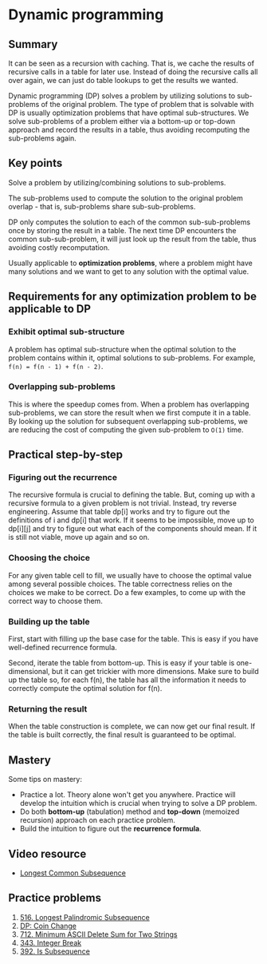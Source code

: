 # Dynamic programming
## Summary
It can be seen as a recursion with caching. That is, we cache the results of recursive calls in a
table for later use. Instead of doing the recursive calls all over again, we can just do table
lookups to get the results we wanted.

Dynamic programming (DP) solves a problem by utilizing solutions to sub-problems of the original
problem. The type of problem that is solvable with DP is usually optimization problems that have
optimal sub-structures. We solve sub-problems of a problem either via a bottom-up or top-down
approach and record the results in a table, thus avoiding recomputing the sub-problems again.

## Key points
Solve a problem by utilizing/combining solutions to sub-problems.

The sub-problems used to compute the solution to the original problem overlap - that is,
sub-problems share sub-sub-problems.

DP only computes the solution to each of the common sub-sub-problems once by storing the result in a
table. The next time DP encounters the common sub-sub-problem, it will just look up the result from
the table, thus avoiding costly recomputation.

Usually applicable to **optimization problems**, where a problem might have many solutions and we
want to get to any solution with the optimal value.

## Requirements for any optimization problem to be applicable to DP
### Exhibit optimal sub-structure
A problem has optimal sub-structure when the optimal solution to the problem contains within it,
optimal solutions to sub-problems. For example, `f(n) = f(n - 1) + f(n - 2)`.
### Overlapping sub-problems
This is where the speedup comes from. When a problem has overlapping sub-problems, we can store the
result when we first compute it in a table. By looking up the solution for subsequent overlapping
sub-problems, we are reducing the cost of computing the given sub-problem to `O(1)` time.

## Practical step-by-step
### Figuring out the recurrence
The recursive formula is crucial to defining the table. But, coming up with a recursive formula to a
given problem is not trivial. Instead, try reverse engineering. Assume that table dp[i] works and
try to figure out the definitions of i and dp[i] that work. If it seems to be impossible, move up to
dp[i][j] and try to figure out what each of the components should mean. If it is still not viable,
move up again and so on.

### Choosing the choice
For any given table cell to fill, we usually have to choose the optimal value among several possible
choices. The table correctness relies on the choices we make to be correct. Do a few examples, to
come up with the correct way to choose them.

### Building up the table
First, start with filling up the base case for the table. This is easy if you have well-defined
recurrence formula.

Second, iterate the table from bottom-up. This is easy if your table is one-dimensional, but it can
get trickier with more dimensions. Make sure to build up the table so, for each f(n), the table has
all the information it needs to correctly compute the optimal solution for f(n).

### Returning the result
When the table construction is complete, we can now get our final result. If the table is built
correctly, the final result is guaranteed to be optimal.

## Mastery
Some tips on mastery:
- Practice a lot. Theory alone won't get you anywhere. Practice will develop the intuition which is
crucial when trying to solve a DP problem.
- Do both **bottom-up** (tabulation) method and **top-down** (memoized recursion) approach on each
practice problem.
- Build the intuition to figure out the **recurrence formula**.

## Video resource
- [Longest Common Subsequence](https://www.youtube.com/watch?v=tYzNrCul5OU)

## Practice problems
1. [516. Longest Palindromic Subsequence](https://leetcode.com/problems/longest-palindromic-subsequence/description/)
2. [DP: Coin Change](https://www.hackerrank.com/challenges/ctci-coin-change/problem)
3. [712. Minimum ASCII Delete Sum for Two Strings](https://leetcode.com/problems/minimum-ascii-delete-sum-for-two-strings/description/)
4. [343. Integer Break](https://leetcode.com/problems/integer-break/description/)
5. [392. Is Subsequence](https://leetcode.com/problems/is-subsequence/description/)
